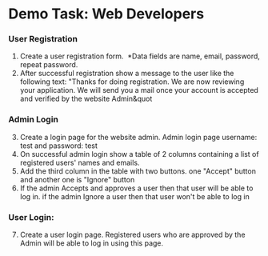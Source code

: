 # Demo Task: Web Developers

### User Registration


1. Create a user registration form.
 *Data fields are name, email, password, repeat password.
2. After successful registration show a message to the user like the following text: &quot;Thanks for
doing registration. We are now reviewing your application. We will send you a mail once your
account is accepted and verified by the website Admin&quot


### Admin Login


3. Create a login page for the website admin. Admin login page username: test and password:
test
4. On successful admin login show a table of 2 columns containing a list of registered users&#39;
names and emails.
5. Add the third column in the table with two buttons. one &quot;Accept&quot; button and another one is
&quot;Ignore&quot; button
6. If the admin Accepts and approves a user then that user will be able to log in. if the admin
Ignore a user then that user won&#39;t be able to log in


### User Login:


7. Create a user login page. Registered users who are approved by the Admin will be able to log
in using this page.
